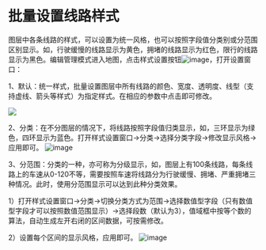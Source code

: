 # 批量设置线路样式

图层中各条线路的样式，可以设置为统一风格，也可以按照字段值分类别或分范围区别显示。如，行驶缓慢的线路显示为黄色，拥堵的线路显示为红色，限行的线路显示为黑色。编辑管理模式进入地图，点击样式设置按钮![image](https://pic.dituwuyou.com/map%2Fpicture%2Ficon%2Fheatstyle.png)，打开设置窗口：

1、默认：统一样式，批量设置图层中所有线路的颜色、宽度、透明度、线型（支持虚线、箭头等样式）为指定样式。在相应的参数中点击即可修改。

![](https://pic.dituwuyou.com/map%2Fpicture%2Fline-style-setting-1.png)

2、分类：在不分图层的情况下，将线路按照字段值归类显示，如，三环显示为绿色，四环显示为蓝色。打开样式设置窗口->分类->选择分类字段->修改显示风格->应用即可。
![image](https://pic.dituwuyou.com/map%2Fpicture%2Fline-style-setting-2.png)


3、分范围：分类的一种，亦可称为分级显示，如，图层上有100条线路，每条线路上的车速从0-120不等，需要按照车速将线路分为行驶缓慢、拥堵、严重拥堵三种情况。此时，使用分范围显示可以达到此种分类效果。

1）打开样式设置窗口->分类->切换分类方式为范围->选择数值型字段（只有数值型字段才可以按照数值范围显示）->选择段数（默认为3），值域框中按等个数的算法，自动生成左开右闭的区间数据，可按需修改。

2）设置每个区间的显示风格，应用即可。
![image](https://pic.dituwuyou.com/map%2Fpicture%2Fline-style-setting-3.png)

